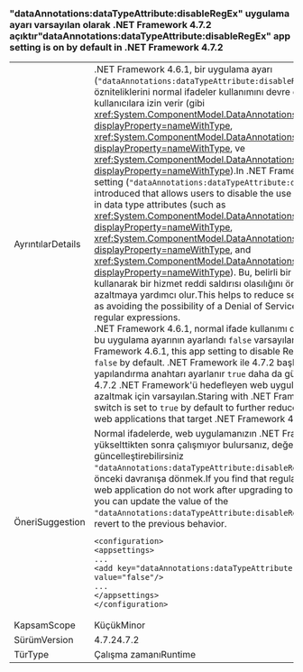 ### <a name="dataannotationsdatatypeattributedisableregex-app-setting-is-on-by-default-in-net-framework-472"></a><span data-ttu-id="4b278-101">"dataAnnotations:dataTypeAttribute:disableRegEx" uygulama ayarı varsayılan olarak .NET Framework 4.7.2 açıktır</span><span class="sxs-lookup"><span data-stu-id="4b278-101">"dataAnnotations:dataTypeAttribute:disableRegEx" app setting is on by default in .NET Framework 4.7.2</span></span>

|   |   |
|---|---|
|<span data-ttu-id="4b278-102">Ayrıntılar</span><span class="sxs-lookup"><span data-stu-id="4b278-102">Details</span></span>|<span data-ttu-id="4b278-103">.NET Framework 4.6.1, bir uygulama ayarı (<code>&quot;dataAnnotations:dataTypeAttribute:disableRegEx&quot;</code>) sunulan veri türü özniteliklerini normal ifadeler kullanımını devre dışı bırakmak kullanıcılara izin verir (gibi <xref:System.ComponentModel.DataAnnotations.EmailAddressAttribute?displayProperty=nameWithType>, <xref:System.ComponentModel.DataAnnotations.UrlAttribute?displayProperty=nameWithType>, ve <xref:System.ComponentModel.DataAnnotations.PhoneAttribute?displayProperty=nameWithType>).</span><span class="sxs-lookup"><span data-stu-id="4b278-103">In .NET Framework 4.6.1, an app setting (<code>&quot;dataAnnotations:dataTypeAttribute:disableRegEx&quot;</code>) was introduced that allows users to disable the use of regular expressions in data type attributes (such as <xref:System.ComponentModel.DataAnnotations.EmailAddressAttribute?displayProperty=nameWithType>, <xref:System.ComponentModel.DataAnnotations.UrlAttribute?displayProperty=nameWithType>, and <xref:System.ComponentModel.DataAnnotations.PhoneAttribute?displayProperty=nameWithType>).</span></span> <span data-ttu-id="4b278-104">Bu, belirli bir normal ifadeler kullanarak bir hizmet reddi saldırısı olasılığını önleme gibi güvenlik açığı azaltmaya yardımcı olur.</span><span class="sxs-lookup"><span data-stu-id="4b278-104">This helps to reduce security vulnerability such as avoiding the possibility of a Denial of Service attack using specific regular expressions.</span></span><br/><span data-ttu-id="4b278-105">.NET Framework 4.6.1, normal ifade kullanımı devre dışı bırakmak için bu uygulama ayarının ayarlandı <code>false</code> varsayılan olarak.</span><span class="sxs-lookup"><span data-stu-id="4b278-105">In .NET Framework 4.6.1, this app setting to disable RegEx usage was set to <code>false</code> by default.</span></span> <span data-ttu-id="4b278-106">.NET Framework ile 4.7.2 başlamanızı, bu yapılandırma anahtarı ayarlanır <code>true</code> daha da güvenli güvenlik açığı 4.7.2 .NET Framework'ü hedefleyen web uygulamaları ve üzeri azaltmak için varsayılan.</span><span class="sxs-lookup"><span data-stu-id="4b278-106">Staring with .NET Framework 4.7.2, this config switch is set to <code>true</code> by default to further reduce secure vulnerability for web applications that target .NET Framework 4.7.2 and above.</span></span>|
|<span data-ttu-id="4b278-107">Öneri</span><span class="sxs-lookup"><span data-stu-id="4b278-107">Suggestion</span></span>|<span data-ttu-id="4b278-108">Normal ifadelerde, web uygulamanızın .NET Framework 4.7.2 yükselttikten sonra çalışmıyor bulursanız, değerini güncelleştirebilirsiniz <code>&quot;dataAnnotations:dataTypeAttribute:disableRegEx&quot;</code> ayarını <code>false</code> önceki davranışa dönmek.</span><span class="sxs-lookup"><span data-stu-id="4b278-108">If you find that regular expressions in your web application do not work after upgrading to .NET Framework 4.7.2, you can update the value of the <code>&quot;dataAnnotations:dataTypeAttribute:disableRegEx&quot;</code> setting to <code>false</code> to revert to the previous behavior.</span></span><pre><code class="lang-xml">&lt;configuration&gt;&#13;&#10;&lt;appsettings&gt;&#13;&#10;...&#13;&#10;&lt;add key=&quot;dataAnnotations:dataTypeAttribute:disableRegEx&quot; value=&quot;false&quot;/&gt;&#13;&#10;...&#13;&#10;&lt;/appsettings&gt;&#13;&#10;&lt;/configuration&gt;&#13;&#10;</code></pre>|
|<span data-ttu-id="4b278-109">Kapsam</span><span class="sxs-lookup"><span data-stu-id="4b278-109">Scope</span></span>|<span data-ttu-id="4b278-110">Küçük</span><span class="sxs-lookup"><span data-stu-id="4b278-110">Minor</span></span>|
|<span data-ttu-id="4b278-111">Sürüm</span><span class="sxs-lookup"><span data-stu-id="4b278-111">Version</span></span>|<span data-ttu-id="4b278-112">4.7.2</span><span class="sxs-lookup"><span data-stu-id="4b278-112">4.7.2</span></span>|
|<span data-ttu-id="4b278-113">Tür</span><span class="sxs-lookup"><span data-stu-id="4b278-113">Type</span></span>|<span data-ttu-id="4b278-114">Çalışma zamanı</span><span class="sxs-lookup"><span data-stu-id="4b278-114">Runtime</span></span>|

